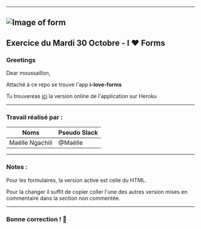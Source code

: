 
--------------------------------------------------
## ![Image of form](https://static1.squarespace.com/static/56e33390b6aa60415bb5ff39/5809fefde6f2e17965f5e1e7/5809ff17e6f2e17965f5e24c/1477056904764/Forms-button.jpg?format=300w)

## Exercice du Mardi 30 Octobre - I :heart: Forms

### Greetings

Dear moussaillon,

Attaché à ce repo se trouve l'app <strong>i-love-forms</strong>

Tu trouvereas [ici](https://i-luv-forms.herokuapp.com/) la version online de l'application sur Heroku

--------------------------------------------------
### Travail réalisé par :
Noms | Pseudo Slack
------------ | -------------
Maëlle Ngachili|@Maëlle
--------------------------------------------------
### Notes :

Pour les formulaires, la version active est celle du HTML.

Pour la changer il suffit de copier coller l'une des autres version mises en commentaire dans la section non commentée.

--------------------------------------------------
### Bonne correction ! :poop:
